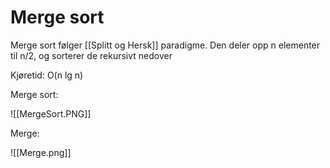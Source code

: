# Merge sort

Merge sort følger [[Splitt og Hersk]] paradigme.
Den deler opp n elementer til n/2,
og sorterer de rekursivt nedover

Kjøretid: O(n lg n)

Merge sort:

![[MergeSort.PNG]]

Merge:

![[Merge.png]]